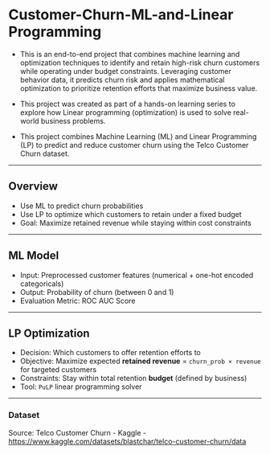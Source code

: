 # Customer-Churn-ML-and-Linear Programming

- This is an end-to-end project that combines machine learning and optimization techniques to identify and retain high-risk churn customers while operating under budget constraints. Leveraging customer behavior data, it predicts churn risk and applies mathematical optimization to prioritize retention efforts that maximize business value.

- This project was created as part of a hands-on learning series to explore how Linear programming (optimization) is used to solve real-world business problems.

- This project combines Machine Learning (ML) and Linear Programming (LP) to predict and reduce customer churn using the Telco Customer Churn dataset.

---

## Overview

- Use ML to predict churn probabilities
- Use LP to optimize which customers to retain under a fixed budget
- Goal: Maximize retained revenue while staying within cost constraints

---

## ML Model

- Input: Preprocessed customer features (numerical + one-hot encoded categoricals)
- Output: Probability of churn (between 0 and 1)
- Evaluation Metric: ROC AUC Score

---

## LP Optimization

- Decision: Which customers to offer retention efforts to
- Objective: Maximize expected **retained revenue** = `churn_prob × revenue` for targeted customers
- Constraints: Stay within total retention **budget** (defined by business)
- Tool: `PuLP` linear programming solver

---

### Dataset
Source: Telco Customer Churn - Kaggle - https://www.kaggle.com/datasets/blastchar/telco-customer-churn/data
